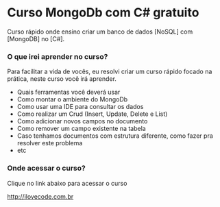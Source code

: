# Curso MongoDb com C# gratuito
Curso rápido onde ensino criar um banco de dados [NoSQL] com [MongoDB] no [C#].

### O que irei aprender no curso?
 Para facilitar a vida de vocês, eu resolvi criar um curso rápido focado na prática, neste curso você irá aprender. 
 * Quais ferramentas você deverá usar 
 * Como montar o ambiente do MongoDb 
 * Como usar uma IDE para consultar os dados 
 * Como realizar um Crud (Insert, Update, Delete e List) 
 * Como adicionar novos campos no documento 
 * Como remover um campo existente na tabela 
 * Caso tenhamos documentos com estrutura diferente, como fazer pra resolver este problema 
 * etc

### Onde acessar o curso?
Clique no link abaixo para acessar o curso

http://ilovecode.com.br
